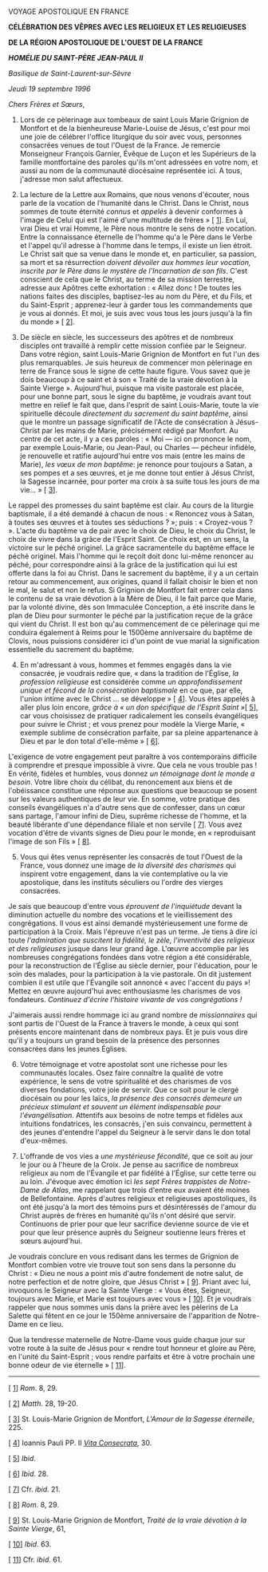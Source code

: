 VOYAGE APOSTOLIQUE EN FRANCE

**CÉLÉBRATION DES VÊPRES AVEC LES RELIGIEUX ET LES RELIGIEUSES**

**DE LA RÉGION APOSTOLIQUE DE L'OUEST DE LA FRANCE**

***HOMÉLIE DU SAINT-PÈRE JEAN-PAUL II***

*Basilique de Saint-Laurent-sur-Sèvre*

*Jeudi 19 septembre 1996*

*Chers Frères et Sœurs*,

1. Lors de ce pèlerinage aux tombeaux de saint Louis Marie Grignion de Montfort et de la bienheureuse Marie-Louise de Jésus, c'est pour moi une joie de célébrer l'office liturgique du soir avec vous, personnes consacrées venues de tout l'Ouest de la France. Je remercie Monseigneur François Garnier, Évêque de Luçon et les Supérieurs de la famille montfortaine des paroles qu'ils m'ont adressées en votre nom, et aussi au nom de la communauté diocésaine représentée ici. A tous, j'adresse mon salut affectueux.

2. La lecture de la Lettre aux Romains, que nous venons d'écouter, nous parle de la vocation de l'humanité dans le Christ. Dans le Christ, nous sommes de toute éternité *connus* et *appelés* à devenir conformes à l'image de Celui qui est l'aimé d'une multitude de frères » [ [1](#_ftn1 "")]. En Lui, vrai Dieu et vrai Homme, le Père nous montre le sens de notre vocation. Entre la connaissance éternelle de l'homme qu'a le Père dans le Verbe et l'appel qu'il adresse à l'homme dans le temps, il existe un lien étroit. Le Christ sait que sa venue dans le monde et, en particulier, sa passion, sa mort et sa résurrection *doivent dévoiler aux hommes leur vocation, inscrite par le Père dans le mystère de l'Incarnation de son fils*. C'est conscient de cela que le Christ, au terme de sa mission terrestre, adresse aux Apôtres cette exhortation : « Allez donc ! De toutes les nations faites des disciples, baptisez-les au nom du Père, et du Fils, et du Saint-Esprit ; apprenez-leur à garder tous les commandements que je vous ai donnés. Et moi, je suis avec vous tous les jours jusqu'à la fin du monde » [ [2](#_ftn2 "")].

3. De siècle en siècle, les successeurs des apôtres et de nombreux disciples ont travaillé à remplir cette mission confiée par le Seigneur. Dans votre région, saint Louis-Marie Grignion de Montfort en fut l'un des plus remarquables. Je suis heureux de commencer mon pèlerinage en terre de France sous le signe de cette haute figure. Vous savez que je dois beaucoup à ce saint et à son « Traité de la vraie dévotion à la Sainte Vierge ». Aujourd'hui, puisque ma visite pastorale est placée, pour une bonne part, sous le signe du baptême, je voudrais avant tout mettre en relief le fait que, dans l'esprit de saint Louis-Marie, toute la vie spirituelle découle *directement du sacrement du saint baptême*, ainsi que le montre un passage significatif de l'Acte de consécration à Jésus-Christ par les mains de Marie, précisément rédigé par Monfort. Au centre de cet acte, il y a ces paroles : « Moi ― ici on prononce le nom, par exemple Louis-Marie, ou Jean-Paul, ou Charles ― pécheur infidèle, je renouvelle et ratifie aujourd'hui entre vos mais (entre les mains de Marie), *les vœux de mon baptême*: je renonce pour toujours a Satan, a ses pompes et a ses œuvres, et je me donne tout entier à Jésus Christ, la Sagesse incarnée, pour porter ma croix à sa suite tous les jours de ma vie... » [ [3](#_ftn3 "")].

Le rappel des promesses du saint baptême est clair. Au cours de la liturgie baptismale, il a été demandé à chacun de nous : « Renoncez vous à Satan, à toutes ses œuvres et à toutes ses séductions ? »; puis : « Croyez-vous ? ». L'acte du baptême va de pair avec le choix de Dieu, le choix du Christ, le choix de vivre dans la grâce de l'Esprit Saint. Ce choix est, en un sens, la victoire sur le péché originel. La grâce sacramentelle du baptême efface le péché originel. Mais l'homme qui le reçoit doit donc lui-même renoncer au péché, pour correspondre ainsi à la grâce de la justification qui lui est offerte dans la foi au Christ. Dans le sacrement du baptême, il y a un certain retour au commencement, aux origines, quand il fallait choisir le bien et non le mal, le salut et non le refus. Si Grignion de Montfort fait entrer cela dans le contenu de sa vraie dévotion à la Mère de Dieu, il le fait parce que Marie, par la volonté divine, dès son Immaculée Conception, a été inscrite dans le plan de Dieu pour surmonter le péché par la justification reçue de la grâce qui vient du Christ. Il est bon qu'au commencement de ce pèlerinage qui me conduira également à Reims pour le 1500ème anniversaire du baptême de Clovis, nous puissions considérer ici d'un point de vue marial la signification essentielle du sacrement du baptême.

4. En m'adressant à vous, hommes et femmes engagés dans la vie consacrée, je voudrais redire que, « dans la tradition de l'Église, *la profession religieuse* est considérée comme *un approfondissement unique et fécond de la consécration baptismale* en ce que, par elle, l'union intime avec le Christ ... se développe » [ [4](#_ftn4 "")]. Vous êtes appelés à aller plus loin encore, *grâce à « un don spécifique de l'Esprit Saint »*[ [5](#_ftn5 "")], car vous choisissez de pratiquer radicalement les conseils évangéliques pour suivre le Christ ; et vous prenez pour modèle la Vierge Marie, « exemple sublime de consécration parfaite, par sa pleine appartenance à Dieu et par le don total d'elle-même » [ [6](#_ftn6 "")].

L'exigence de votre engagement peut paraître à vos contemporains difficile à comprendre et presque impossible à vivre. Que cela ne vous trouble pas ! En vérité, fidèles et humbles, vous donnez *un témoignage dont le monde a besoin*. Votre libre choix du célibat, du renoncement aux biens et de l'obéissance constitue une réponse aux questions que beaucoup se posent sur les valeurs authentiques de leur vie. En somme, votre pratique des conseils évangéliques n'a d'autre sens que de confesser, dans un cœur sans partage, l'amour infini de Dieu, suprême richesse de l'homme, et la beauté libérante d'une dépendance filiale et non servile [ [7](#_ftn7 "")]. Vous avez vocation d'être de vivants signes de Dieu pour le monde, en « reproduisant l'image de son Fils » [ [8](#_ftn8 "")].

5. Vous qui êtes venus représenter les consacrés de tout l'Ouest de la France, vous donnez une image de *la diversité des charismes* qui inspirent votre engagement, dans la vie contemplative ou la vie apostolique, dans les instituts séculiers ou l'ordre des vierges consacrées.

Je sais que beaucoup d'entre vous *éprouvent de l'inquiétude* devant la diminution actuelle du nombre des vocations et le vieillissement des congrégations. Il vous est ainsi demandé mystérieusement une forme de participation à la Croix. Mais l'épreuve n'est pas un terme. Je tiens à dire ici toute *l'admiration que suscitent la fidélité, le zèle, l'inventivité des religieux et des religieuses* jusque dans leur grand âge. L'œuvre accomplie par les nombreuses congrégations fondées dans votre région a été considérable, pour la reconstruction de l'Église au siècle dernier, pour l'éducation, pour le soin des malades, pour la participation à la vie pastorale. On dit justement combien il est utile que l'Évangile soit annoncé « avec l'accent du pays »! Mettez en œuvre aujourd'hui avec enthousiasme les charismes de vos fondateurs. *Continuez d'écrire l'histoire vivante de vos congrégations !*

J'aimerais aussi rendre hommage ici au grand nombre de *missionnaires* qui sont partis de l'Ouest de la France à travers le monde, à ceux qui sont présents encore maintenant dans de nombreux pays. Et je puis vous dire qu'il y a toujours un grand besoin de la présence des personnes consacrées dans les jeunes Églises.

6. Votre témoignage et votre apostolat sont une richesse pour les communautés locales. Osez faire connaître la qualité de votre expérience, le sens de votre spiritualité et des charismes de vos diverses fondations, votre joie de servir. Que ce soit pour le clergé diocésain ou pour les laïcs, *la présence des consacrés demeure un précieux stimulant et souvent un élément indispensable pour l'évangélisation*. Attentifs aux besoins de notre temps et fidèles aux intuitions fondatrices, les consacrés, j'en suis convaincu, permettent à des jeunes d'entendre l'appel du Seigneur à le servir dans le don total d'eux-mêmes.

7. L'offrande de vos vies a *une mystérieuse fécondité*, que ce soit au jour le jour ou à l'heure de la Croix. Je pense au sacrifice de nombreux religieux au nom de l'Évangile et par fidélité à l'Église, sur cette terre ou au loin. J'évoque avec émotion ici *les sept Frères trappistes de Notre-Dame de Atlas*, me rappelant que trois d'entre eux avaient été moines de Bellefontaine. Après d'autres religieux et religieuses apostoliques, ils ont été jusqu'à la mort des témoins purs et désintéressés de l'amour du Christ auprès de frères en humanité qu'ils n'ont désiré que servir. Continuons de prier pour que leur sacrifice devienne source de vie et pour que leur présence auprès du Seigneur soutienne leurs frères et sœurs aujourd'hui.

Je voudrais conclure en vous redisant dans les termes de Grignion de Montfort combien votre vie trouve tout son sens dans la personne du Christ : « Dieu ne nous a point mis d'autre fondement de notre salut, de notre perfection et de notre gloire, que Jésus Christ » [ [9](#_ftn9 "")]. Priant avec lui, invoquons le Seigneur avec la Sainte Vierge : « Vous êtes, Seigneur, toujours avec Marie, et Marie est toujours avec vous » [ [10](#_ftn10 "")]. Et je voudrais rappeler que nous sommes unis dans la prière avec les pèlerins de La Salette qui fêtent en ce jour le 150ème anniversaire de l'apparition de Notre-Dame en ce lieu.

Que la tendresse maternelle de Notre-Dame vous guide chaque jour sur votre route à la suite de Jésus pour « rendre tout honneur et gloire au Père, en l'unité du Saint-Esprit ; vous rendre parfaits et être à votre prochain une bonne odeur de vie éternelle » [ [11](#_ftn11 "")].

* * *

[ [1](#_ftnref1 "")] *Rom*. 8, 29.

[ [2](#_ftnref2 "")] *Matth*. 28, 19-20.

[ [3](#_ftnref3 "")] St. Louis-Marie Grignion de Montfort, *L'Amour de la Sagesse éternelle*, 225.

[ [4](#_ftnref4 "")] Ioannis Pauli PP. II *[Vita Consecrata](/content/john-paul-ii/fr/apost_exhortations/documents/hf_jp-ii_exh_25031996_vita-consecrata.html)*, 30.

[ [5](#_ftnref5 "")] *Ibid*.

[ [6](#_ftnref6 "")] *Ibid*. 28.

[ [7](#_ftnref7 "")] Cfr. *ibid*. 21.

[ [8](#_ftnref8 "")] *Rom*. 8, 29.

[ [9](#_ftnref9 "")] St. Louis-Marie Grignion de Montfort, *Traité de la vraie dévotion à la Sainte Vierge*, 61,

[ [10](#_ftnref10 "")] *Ibid*. 63.

[ [11](#_ftnref11 "")] Cfr. *ibid*. 61.